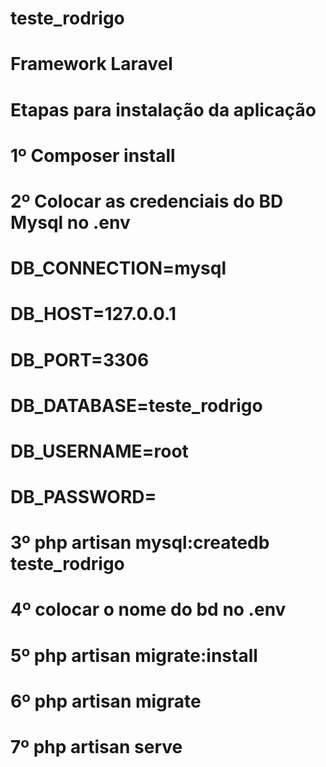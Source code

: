 # teste_rodrigo

# Framework Laravel 

# Etapas para instalação da aplicação

# 1º Composer install

# 2º Colocar as credenciais do BD Mysql no .env
	
# DB_CONNECTION=mysql
# DB_HOST=127.0.0.1
# DB_PORT=3306
# DB_DATABASE=teste_rodrigo
# DB_USERNAME=root
# DB_PASSWORD=
	
#
#	3º php artisan mysql:createdb teste_rodrigo
#	4º colocar o nome do bd no .env
#	5º php artisan migrate:install
#	6º php artisan migrate
#	7º php artisan serve

